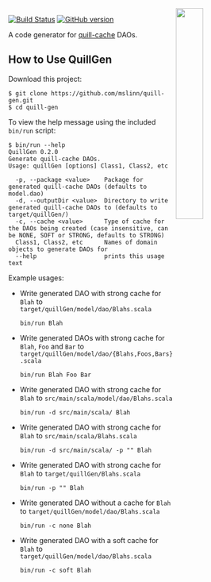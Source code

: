 <img src='https://raw.githubusercontent.com/mslinn/quill-cache/media/quill-cache.jpg' align='right' width='33%'>

[![Build Status](https://travis-ci.org/mslinn/quill-gen.svg?branch=master)](https://travis-ci.org/mslinn/quill-gen)
[![GitHub version](https://badge.fury.io/gh/mslinn%2Fquill-gen.svg)](https://badge.fury.io/gh/mslinn%2Fquill-gen)

A code generator for [quill-cache](https://github.com/mslinn/quill-cache/) DAOs.

## How to Use QuillGen
Download this project:

    $ git clone https://github.com/mslinn/quill-gen.git
    $ cd quill-gen
    
To view the help message using the included `bin/run` script:
```    
$ bin/run --help
QuillGen 0.2.0
Generate quill-cache DAOs.
Usage: quillGen [options] Class1, Class2, etc

  -p, --package <value>    Package for generated quill-cache DAOs (defaults to model.dao)
  -d, --outputDir <value>  Directory to write generated quill-cache DAOs to (defaults to target/quillGen/)
  -c, --cache <value>      Type of cache for the DAOs being created (case insensitive, can be NONE, SOFT or STRONG, defaults to STRONG)
  Class1, Class2, etc      Names of domain objects to generate DAOs for
  --help                   prints this usage text
```

Example usages:
 * Write generated DAO with strong cache for `Blah` to `target/quillGen/model/dao/Blahs.scala`
   ```
   bin/run Blah                            
   ```
 * Write generated DAOs with strong cache for `Blah`, `Foo` and `Bar` to `target/quillGen/model/dao/{Blahs,Foos,Bars}.scala` 
   ```
   bin/run Blah Foo Bar
   ```
 * Write generated DAO with strong cache for `Blah` to `src/main/scala/model/dao/Blahs.scala`
   ```
   bin/run -d src/main/scala/ Blah
   ```
 * Write generated DAO with strong cache for `Blah` to `src/main/scala/Blahs.scala`
   ```
   bin/run -d src/main/scala/ -p "" Blah
   ```
 * Write generated DAO with strong cache for `Blah` to `target/quillGen/Blahs.scala`
   ```
   bin/run -p "" Blah
   ```
 * Write generated DAO without a cache for `Blah` to `target/quillGen/model/dao/Blahs.scala`
   ```
   bin/run -c none Blah
   ```
 * Write generated DAO with a soft cache for `Blah` to `target/quillGen/model/dao/Blahs.scala`
   ```
   bin/run -c soft Blah
   ```
